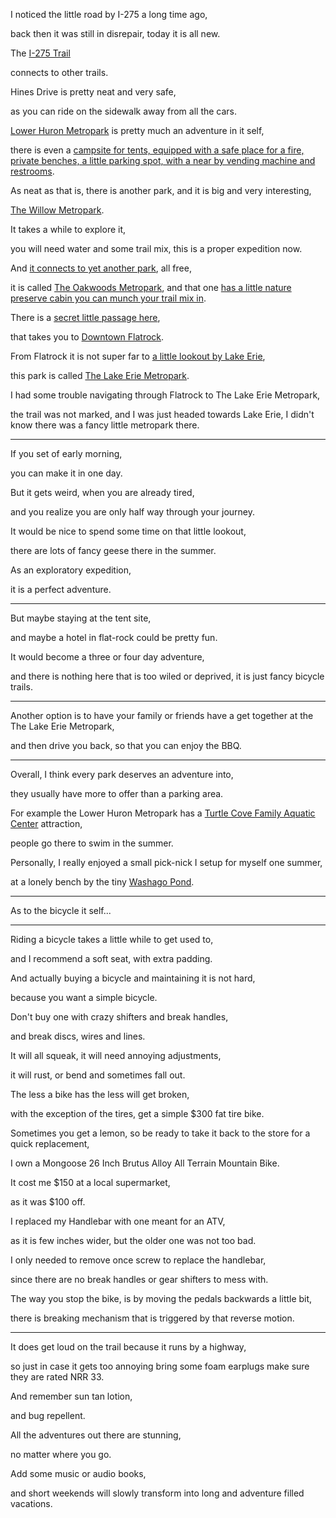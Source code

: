 I noticed the little road by I-275 a long time ago,

back then it was still in disrepair, today it is all new.

The [I-275 Trail](https://michigantrails.org/trails/275-metro-trail/)

connects to other trails.

Hines Drive is pretty neat and very safe,

as you can ride on the sidewalk away from all the cars.

[Lower Huron Metropark](https://goo.gl/maps/eSeihX8HaSUKcjx56) is pretty much an adventure in it self,

there is even a [campsite for tents, equipped with a safe place for a fire, private benches, a little parking spot, with a near by vending machine and restrooms](https://goo.gl/maps/9TJC2gscE56NQTb78).

As neat as that is, there is another park, and it is big and very interesting,

[The Willow Metropark](https://goo.gl/maps/NyFcqndE7XbwcLdeA).

It takes a while to explore it,

you will need water and some trail mix, this is a proper expedition now.

And [it connects to yet another park](https://goo.gl/maps/D4GtKbc73BuD75fA6), all free,

it is called [The Oakwoods Metropark](https://goo.gl/maps/8F8smKiLdFqTfp4b9), and that one [has a little nature preserve cabin you can munch your trail mix in](https://goo.gl/maps/29fwTWgm8ArbGLcn9).

There is a [secret little passage here](https://goo.gl/maps/3BNSyheqeoxewxT6A),

that takes you to [Downtown Flatrock](https://goo.gl/maps/XUvtwNiKvNC2imYy6).

From Flatrock it is not super far to [a little lookout by Lake Erie](https://goo.gl/maps/Rwwds2o5vL8EeawJ6),

this park is called [The Lake Erie Metropark](https://goo.gl/maps/JQdSUDcsA8Leg8Hv8).

I had some trouble navigating through Flatrock to The Lake Erie Metropark,

the trail was not marked, and I was just headed towards Lake Erie, I didn't know there was a fancy little metropark there.

---

If you set of early morning,

you can make it in one day.

But it gets weird, when you are already tired,

and you realize you are only half way through your journey.

It would be nice to spend some time on that little lookout,

there are lots of fancy geese there in the summer.

As an exploratory expedition,

it is a perfect adventure.

---

But maybe staying at the tent site,

and maybe a hotel in flat-rock could be pretty fun.

It would become a three or four day adventure,

and there is nothing here that is too wiled or deprived, it is just fancy bicycle trails.

---

Another option is to have your family or friends have a get together at the The Lake Erie Metropark,

and then drive you back, so that you can enjoy the BBQ.

---

Overall, I think every park deserves an adventure into,

they usually have more to offer than a parking area.

For example the Lower Huron Metropark has a [Turtle Cove Family Aquatic Center](https://goo.gl/maps/zXCrFpsGnYfZHQxi7) attraction,

people go there to swim in the summer.

Personally, I really enjoyed a small pick-nick I setup for myself one summer,

at a lonely bench by the tiny [Washago Pond](https://goo.gl/maps/ju7Cw4jM2Wx5e6kv7).

---

As to the bicycle it self...

---

Riding a bicycle takes a little while to get used to,

and I recommend a soft seat, with extra padding.

And actually buying a bicycle and maintaining it is not hard,

because you want a simple bicycle.

Don't buy one with crazy shifters and break handles,

and break discs, wires and lines.

It will all squeak, it will need annoying adjustments,

it will rust, or bend and sometimes fall out.

The less a bike has the less will get broken,

with the exception of the tires, get a simple $300 fat tire bike.

Sometimes you get a lemon, so be ready to take it back to the store for a quick replacement,

I own a Mongoose 26 Inch Brutus Alloy All Terrain Mountain Bike.

It cost me $150 at a local supermarket,

as it was $100 off.

I replaced my Handlebar with one meant for an ATV,

as it is few inches wider, but the older one was not too bad.

I only needed to remove once screw to replace the handlebar,

since there are no break handles or gear shifters to mess with.

The way you stop the bike, is by moving the pedals backwards a little bit,

there is breaking mechanism that is triggered by that reverse motion.

---

It does get loud on the trail because it runs by a highway,

so just in case it gets too annoying bring some foam earplugs make sure they are rated NRR 33.

And remember sun tan lotion,

and bug repellent.

All the adventures out there are stunning,

no matter where you go.

Add some music or audio books,

and short weekends will slowly transform into long and adventure filled vacations.
